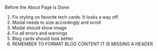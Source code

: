 Before the About Page is Done:

1. Fix styling on favorite tech cards. It looks a way off.
1. Modal needs to size accordingly and scroll
1. Modal should show image
1. Fix all errors and warnings
1. Blog cards should look better
1. REMEMBER TO FORMAT BLOG CONTENT IT IS MISSING A HEADER
